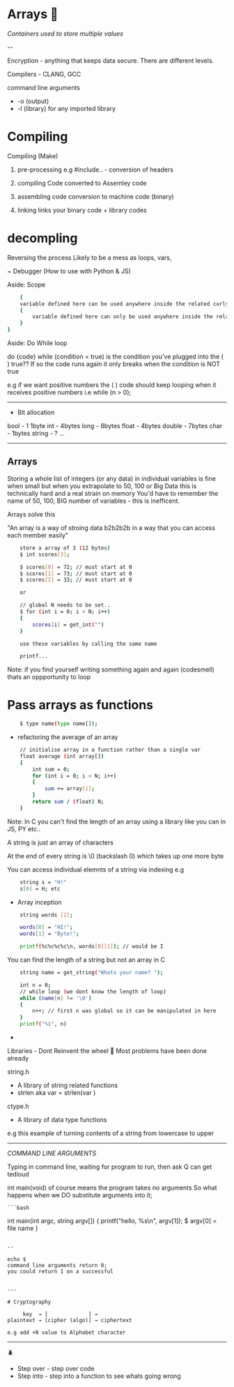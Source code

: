 # Arrays 🦆

_Containers used to store multiple values_

--

Encryption - anything that keeps data secure. There are different levels.

Compilers - CLANG, GCC

command line arguments

- -o (output)
- -l (library) for any imported library

# Compiling

Compiling (Make)

1. pre-processing
   e.g #include.. - conversion of headers

2. compiling
   Code converted to Assemley code

3. assembling
   code conversion to machine code (binary)

4. linking
   links your binary code + library codes

# decompling

Reversing the process
Likely to be a mess as loops, vars,

~ Debugger (How to use with Python & JS)

Aside: Scope

```bash
    {
    variable defined here can be used anywhere inside the related curly braces
    {
        variable defined here can only be used anywhere inside the related curly braces
    }
}
```

Aside: Do While loop

do {code} while (condition = true)
is the condition you've plugged into the ( ) true?? If so the code runs again
it only breaks when the condition is NOT true

e.g if we want positive numbers the ( ) code should keep looping when it receives positive numbers i.e while (n > 0);

---

- Bit allocation

bool - 1 1byte
int - 4bytes
long - 8bytes
float - 4bytes
double - 7bytes
char - 1bytes
string - ?
...

---

## Arrays

Storing a whole list of integers (or any data) in individual variables is fine when small but when you extrapolate to
50, 100 or Big Data this is technically hard and a real strain on memory
You'd have to remember the name of 50, 100, BIG number of variables - this is inefficent.

Arrays solve this

"An array is a way of stroing data b2b2b2b in a way that you can access each member easily"

```bash
    store a array of 3 (12 bytes)
    $ int scores[3];

    $ scores[0] = 72; // must start at 0
    $ scores[1] = 73; // must start at 0
    $ scores[2] = 33; // must start at 0

    or

    // global N needs to be set..
    $ for (int i = 0; i < N; i++)
    {
        scores[i] = get_int("")
    }

    use these variables by calling the same name

    printf...
```

Note: if you find yourself writing something again and again (codesmell) thats an oppportunity to loop

# Pass arrays as functions

```bash
    $ type name(type name[]);
```

- refactoring the average of an array

```bash
    // initialise array in a function rather than a single var
    float average (int array[])
    {
        int sum = 0;
        for (int i = 0; i < N; i++)
        {
            sum += array[i];
        }
        return sum / (float) N;
    }
```

Note: In C you can't find the length of an array using a library like you can in JS, PY etc..

A string is just an array of characters

At the end of every string is \0 (backslash 0) which takes up one more byte

You can access individual elemnts of a string via indexing e.g

```bash
    string s = "H!"
    s[0] = H; etc
```

- Array inception

```bash
    string words [2];

    words[0] = "HI!";
    words[1] = "Byte!";

    printf(%c%c%c%c\n, words[0][1]); // would be I
```

You can find the length of a string but not an array in C

```bash
    string name = get_string("Whats your name? ");

    int n = 0;
    // while loop (we dont know the length of loop)
    while (name[n] != '\0')
    {
        n++; // first n was global so it can be manipulated in here
    }
    printf("%i", n)
```

-

Libraries - Dont Reinvent the wheel 🛞 Most problems have been done already

string.h

- A library of string related functions
- strlen aka var = strlen(var )

ctype.h

- A library of data type functions

e.g this example of turning contents of a string from lowercase to upper

---

_COMMAND LINE ARGUMENTS_

Typing in command line, waiting for program to run, then ask Q can get tedioud

int main(void) of course means the program takes no arguments
So what happens when we DO substitute arguments into it;

    ```bash

int main(int argc, string argv[])
{
printf("hello, %s\n", argv[1]);
$ argv[0] = file name
}

```

--

echo $
command line arguments return 0;
you could return 1 on a successful


---

# Cryptography

     key  → [             ] →
plaintext → [cipher (algo)] → ciphertext

e.g add +N value to Alphabet character

```

---

🪲

- Step over - step over code
- Step into - step into a function to see whats going wrong
